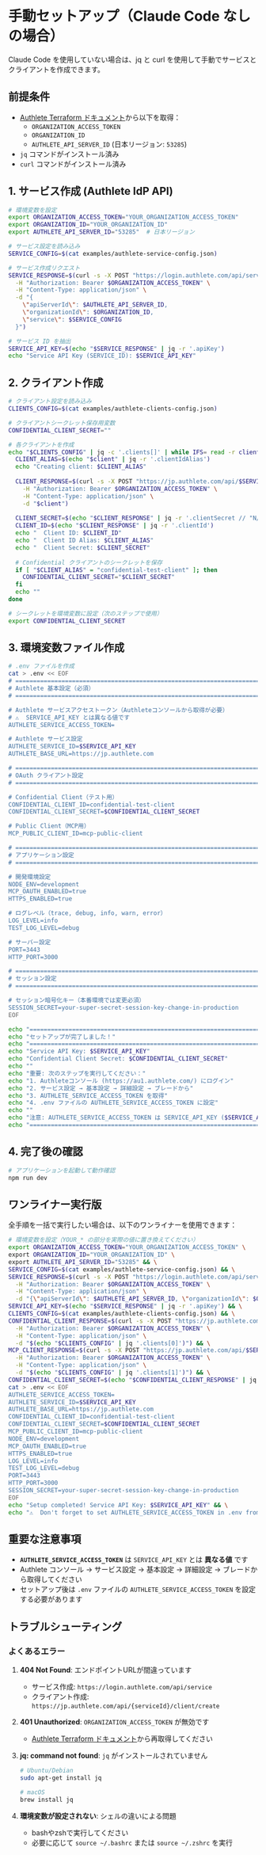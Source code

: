 # 手動セットアップ（Claude Code なしの場合）

Claude Code を使用していない場合は、jq と curl を使用して手動でサービスとクライアントを作成できます。

## 前提条件

- [Authlete Terraform ドキュメント](https://www.authlete.com/developers/terraform/starting/)から以下を取得：
  - `ORGANIZATION_ACCESS_TOKEN`
  - `ORGANIZATION_ID`  
  - `AUTHLETE_API_SERVER_ID` (日本リージョン: `53285`)
- `jq` コマンドがインストール済み
- `curl` コマンドがインストール済み

## 1. サービス作成 (Authlete IdP API)

```bash
# 環境変数を設定
export ORGANIZATION_ACCESS_TOKEN="YOUR_ORGANIZATION_ACCESS_TOKEN"
export ORGANIZATION_ID="YOUR_ORGANIZATION_ID"
export AUTHLETE_API_SERVER_ID="53285"  # 日本リージョン

# サービス設定を読み込み
SERVICE_CONFIG=$(cat examples/authlete-service-config.json)

# サービス作成リクエスト
SERVICE_RESPONSE=$(curl -s -X POST "https://login.authlete.com/api/service" \
  -H "Authorization: Bearer $ORGANIZATION_ACCESS_TOKEN" \
  -H "Content-Type: application/json" \
  -d "{
    \"apiServerId\": $AUTHLETE_API_SERVER_ID,
    \"organizationId\": $ORGANIZATION_ID,
    \"service\": $SERVICE_CONFIG
  }")

# サービス ID を抽出
SERVICE_API_KEY=$(echo "$SERVICE_RESPONSE" | jq -r '.apiKey')
echo "Service API Key (SERVICE_ID): $SERVICE_API_KEY"
```

## 2. クライアント作成

```bash
# クライアント設定を読み込み
CLIENTS_CONFIG=$(cat examples/authlete-clients-config.json)

# クライアントシークレット保存用変数
CONFIDENTIAL_CLIENT_SECRET=""

# 各クライアントを作成
echo "$CLIENTS_CONFIG" | jq -c '.clients[]' | while IFS= read -r client; do
  CLIENT_ALIAS=$(echo "$client" | jq -r '.clientIdAlias')
  echo "Creating client: $CLIENT_ALIAS"
  
  CLIENT_RESPONSE=$(curl -s -X POST "https://jp.authlete.com/api/$SERVICE_API_KEY/client/create" \
    -H "Authorization: Bearer $ORGANIZATION_ACCESS_TOKEN" \
    -H "Content-Type: application/json" \
    -d "$client")
  
  CLIENT_SECRET=$(echo "$CLIENT_RESPONSE" | jq -r '.clientSecret // "N/A"')
  CLIENT_ID=$(echo "$CLIENT_RESPONSE" | jq -r '.clientId')
  echo "  Client ID: $CLIENT_ID"
  echo "  Client ID Alias: $CLIENT_ALIAS"
  echo "  Client Secret: $CLIENT_SECRET"
  
  # Confidential クライアントのシークレットを保存
  if [ "$CLIENT_ALIAS" = "confidential-test-client" ]; then
    CONFIDENTIAL_CLIENT_SECRET="$CLIENT_SECRET"
  fi
  echo ""
done

# シークレットを環境変数に設定（次のステップで使用）
export CONFIDENTIAL_CLIENT_SECRET
```

## 3. 環境変数ファイル作成

```bash
# .env ファイルを作成
cat > .env << EOF
# =============================================================================
# Authlete 基本設定（必須）
# =============================================================================

# Authlete サービスアクセストークン（Authleteコンソールから取得が必要）
# ⚠️  SERVICE_API_KEY とは異なる値です
AUTHLETE_SERVICE_ACCESS_TOKEN=

# Authlete サービス設定
AUTHLETE_SERVICE_ID=$SERVICE_API_KEY
AUTHLETE_BASE_URL=https://jp.authlete.com

# =============================================================================
# OAuth クライアント設定
# =============================================================================

# Confidential Client（テスト用）
CONFIDENTIAL_CLIENT_ID=confidential-test-client
CONFIDENTIAL_CLIENT_SECRET=$CONFIDENTIAL_CLIENT_SECRET

# Public Client（MCP用）
MCP_PUBLIC_CLIENT_ID=mcp-public-client

# =============================================================================
# アプリケーション設定
# =============================================================================

# 開発環境設定
NODE_ENV=development
MCP_OAUTH_ENABLED=true
HTTPS_ENABLED=true

# ログレベル（trace, debug, info, warn, error）
LOG_LEVEL=info
TEST_LOG_LEVEL=debug

# サーバー設定
PORT=3443
HTTP_PORT=3000

# =============================================================================
# セッション設定
# =============================================================================

# セッション暗号化キー（本番環境では変更必須）
SESSION_SECRET=your-super-secret-session-key-change-in-production
EOF

echo "==============================================================================="
echo "セットアップが完了しました！"
echo "==============================================================================="
echo "Service API Key: $SERVICE_API_KEY"
echo "Confidential Client Secret: $CONFIDENTIAL_CLIENT_SECRET"
echo ""
echo "重要: 次のステップを実行してください："
echo "1. Authleteコンソール (https://au1.authlete.com/) にログイン"
echo "2. サービス設定 → 基本設定 → 詳細設定 → ブレードから"
echo "3. AUTHLETE_SERVICE_ACCESS_TOKEN を取得"
echo "4. .env ファイルの AUTHLETE_SERVICE_ACCESS_TOKEN に設定"
echo ""
echo "注意: AUTHLETE_SERVICE_ACCESS_TOKEN は SERVICE_API_KEY ($SERVICE_API_KEY) とは異なります"
echo "==============================================================================="
```

## 4. 完了後の確認

```bash
# アプリケーションを起動して動作確認
npm run dev
```

## ワンライナー実行版

全手順を一括で実行したい場合は、以下のワンライナーを使用できます：

```bash
# 環境変数を設定（YOUR_* の部分を実際の値に置き換えてください）
export ORGANIZATION_ACCESS_TOKEN="YOUR_ORGANIZATION_ACCESS_TOKEN" \
export ORGANIZATION_ID="YOUR_ORGANIZATION_ID" \
export AUTHLETE_API_SERVER_ID="53285" && \
SERVICE_CONFIG=$(cat examples/authlete-service-config.json) && \
SERVICE_RESPONSE=$(curl -s -X POST "https://login.authlete.com/api/service" \
  -H "Authorization: Bearer $ORGANIZATION_ACCESS_TOKEN" \
  -H "Content-Type: application/json" \
  -d "{\"apiServerId\": $AUTHLETE_API_SERVER_ID, \"organizationId\": $ORGANIZATION_ID, \"service\": $SERVICE_CONFIG}") && \
SERVICE_API_KEY=$(echo "$SERVICE_RESPONSE" | jq -r '.apiKey') && \
CLIENTS_CONFIG=$(cat examples/authlete-clients-config.json) && \
CONFIDENTIAL_CLIENT_RESPONSE=$(curl -s -X POST "https://jp.authlete.com/api/$SERVICE_API_KEY/client/create" \
  -H "Authorization: Bearer $ORGANIZATION_ACCESS_TOKEN" \
  -H "Content-Type: application/json" \
  -d "$(echo "$CLIENTS_CONFIG" | jq '.clients[0]')") && \
MCP_CLIENT_RESPONSE=$(curl -s -X POST "https://jp.authlete.com/api/$SERVICE_API_KEY/client/create" \
  -H "Authorization: Bearer $ORGANIZATION_ACCESS_TOKEN" \
  -H "Content-Type: application/json" \
  -d "$(echo "$CLIENTS_CONFIG" | jq '.clients[1]')") && \
CONFIDENTIAL_CLIENT_SECRET=$(echo "$CONFIDENTIAL_CLIENT_RESPONSE" | jq -r '.clientSecret') && \
cat > .env << EOF
AUTHLETE_SERVICE_ACCESS_TOKEN=
AUTHLETE_SERVICE_ID=$SERVICE_API_KEY
AUTHLETE_BASE_URL=https://jp.authlete.com
CONFIDENTIAL_CLIENT_ID=confidential-test-client
CONFIDENTIAL_CLIENT_SECRET=$CONFIDENTIAL_CLIENT_SECRET
MCP_PUBLIC_CLIENT_ID=mcp-public-client
NODE_ENV=development
MCP_OAUTH_ENABLED=true
HTTPS_ENABLED=true
LOG_LEVEL=info
TEST_LOG_LEVEL=debug
PORT=3443
HTTP_PORT=3000
SESSION_SECRET=your-super-secret-session-key-change-in-production
EOF
echo "Setup completed! Service API Key: $SERVICE_API_KEY" && \
echo "⚠️  Don't forget to set AUTHLETE_SERVICE_ACCESS_TOKEN in .env from Authlete Console!"
```

## 重要な注意事項

- **`AUTHLETE_SERVICE_ACCESS_TOKEN`** は `SERVICE_API_KEY` とは **異なる値** です
- Authlete コンソール → サービス設定 → 基本設定 → 詳細設定 → ブレードから取得してください
- セットアップ後は `.env` ファイルの `AUTHLETE_SERVICE_ACCESS_TOKEN` を設定する必要があります

## トラブルシューティング

### よくあるエラー

1. **404 Not Found**: エンドポイントURLが間違っています
   - サービス作成: `https://login.authlete.com/api/service`
   - クライアント作成: `https://jp.authlete.com/api/{serviceId}/client/create`

2. **401 Unauthorized**: `ORGANIZATION_ACCESS_TOKEN` が無効です
   - [Authlete Terraform ドキュメント](https://www.authlete.com/developers/terraform/starting/)から再取得してください

3. **jq: command not found**: `jq` がインストールされていません
   ```bash
   # Ubuntu/Debian
   sudo apt-get install jq
   
   # macOS
   brew install jq
   ```

4. **環境変数が設定されない**: シェルの違いによる問題
   - bashやzshで実行してください
   - 必要に応じて `source ~/.bashrc` または `source ~/.zshrc` を実行